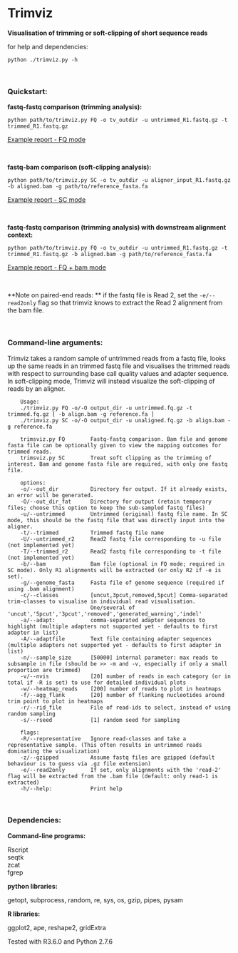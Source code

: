 # Trimviz
**Visualisation of trimming or soft-clipping of short sequence reads**

for help and dependencies:

`python ./trimviz.py -h`

<br>

### Quickstart:

**fastq-fastq comparison (trimming analysis):**

`python path/to/trimviz.py FQ -o tv_outdir -u untrimmed_R1.fastq.gz -t trimmed_R1.fastq.gz`

[Example report - FQ mode](http://MonashBioinformaticsPlatform.github.io/trimviz/example_reports/tvFQ_simple/trimvis_report.html)

<br>

**fastq-bam comparison (soft-clipping analysis):**

`python path/to/trimviz.py SC -o tv_outdir -u aligner_input_R1.fastq.gz -b aligned.bam -g path/to/reference_fasta.fa`

[Example report - SC mode](http://MonashBioinformaticsPlatform.github.io/trimviz/example_reports/tvSC/trimvis_report.html)

<br>

**fastq-fastq comparison (trimming analysis) with downstream alignment context:**

`python path/to/trimviz.py FQ -o tv_outdir -u untrimmed_R1.fastq.gz -t trimmed_R1.fastq.gz -b aligned.bam -g path/to/reference_fasta.fa`

[Example report - FQ + bam mode](http://MonashBioinformaticsPlatform.github.io/trimviz/example_reports/tvFQ_withbam/trimvis_report.html)

<br>

**Note on paired-end reads: **  if the fastq file is Read 2, set the `-e/--read2only` flag so that trimviz knows to extract the Read 2 alignment from the bam file.

<br>

### Command-line arguments:

Trimviz takes a random sample of untrimmed reads from a fastq file,
looks up the same reads in an trimmed fastq file and visualises the
trimmed reads with respect to surrounding base call quality values and
adapter sequence. In soft-clipping mode, Trimviz will instead
visualize the soft-clipping of reads by an aligner.

```   
    Usage:
    ./trimviz.py FQ -o/-O output_dir -u untrimmed.fq.gz -t trimmed.fq.gz [ -b align.bam -g reference.fa ]
    ./trimviz.py SC -o/-O output_dir -u unaligned.fq.gz -b align.bam -g reference.fa
    
    trimsviz.py FQ        Fastq-fastq comparison. Bam file and genome fasta file can be optionally given to view the mapping outcomes for trimmed reads.
    trimsviz.py SC        Treat soft clipping as the trimming of interest. Bam and genome fasta file are required, with only one fastq file.
    
    options:
    -o/--out_dir          Directory for output. If it already exists, an error will be generated.
    -O/--out_dir_fat      Directory for output (retain temporary files; choose this option to keep the sub-sampled fastq files)
    -u/--untrimmed        Untrimmed (original) fastq file name. In SC mode, this should be the fastq file that was directly input into the aligner.
    -t/--trimmed          Trimmed fastq file name
    -U/--untrimmed_r2     Read2 fastq file corresponding to -u file (not implemented yet)
    -T/--trimmed_r2       Read2 fastq file corresponding to -t file (not implemented yet)
    -b/--bam              Bam file (optional in FQ mode; required in SC mode). Only R1 alignments will be extracted (or only R2 if -e is set).
    -g/--genome_fasta     Fasta file of genome sequence (required if using .bam alignment)
    -c/--classes          [uncut,3pcut,removed,5pcut] Comma-separated trim-classes to visualise in individual read visualisation.
                          One/several of 'uncut','5pcut','3pcut','removed','generated_warning','indel'
    -a/--adapt:           comma-separated adapter sequences to highlight (multiple adapters not supported yet - defaults to first adapter in list)
    -A/--adaptfile        Text file containing adapter sequences (multiple adapters not supported yet - defaults to first adapter in list)
    -n/--sample_size      [50000] internal parameter: max reads to subsample in file (should be >> -m and -v, especially if only a small proportion are trimmed)
    -v/--nvis             [20] number of reads in each category (or in total if -R is set) to use for detailed individual plots
    -w/--heatmap_reads    [200] number of reads to plot in heatmaps
    -f/--agg_flank        [20] number of flanking nucleotides around trim point to plot in heatmaps 
    -r/--rid_file         File of read-ids to select, instead of using random sampling
    -s/--rseed            [1] random seed for sampling
    
    flags:
    -R/--representative   Ignore read-classes and take a representative sample. (This often results in untrimmed reads dominating the visualization)
    -z/--gzipped          Assume fastq files are gzipped (default behaviour is to guess via .gz file extension)
    -e/--read2only        If set, only alignments with the 'read-2' flag will be extracted from the .bam file (default: only read-1 is extracted)
    -h/--help:            Print help
```

<br>

### Dependencies:

**Command-line programs:**

Rscript <br>
seqtk <br>
zcat <br>
fgrep <br>

**python libraries:**

getopt, subprocess, random, re, sys, os, gzip, pipes, pysam

**R libraries:**

ggplot2, ape, reshape2, gridExtra

Tested with R3.6.0 and Python 2.7.6
